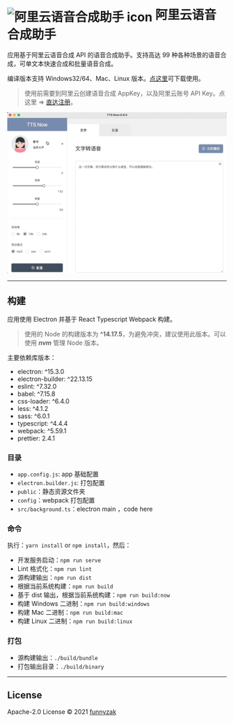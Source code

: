 # <img src="https://raw.githubusercontent.com/funnyzak/tts-now/master/public/icon/256x256.png" width="60px" align="center" alt="阿里云语音合成助手 icon"> 阿里云语音合成助手

应用基于阿里云语音合成 API 的语音合成助手。支持高达 99 种各种场景的语音合成，可单文本快速合成和批量语音合成。

编译版本支持 Windows32/64、Mac、Linux 版本。[点这里](https://github.com/funnyzak/tts-now/releases)可下载使用。

> 使用前需要到阿里云创建语音合成 AppKey，以及阿里云账号 API Key。点这里 => [直达注册](https://ai.aliyun.com/nls/tts)。

![合成演示](./public/_docs/assets/img/demo.gif)

---

## 构建

应用使用 Electron 并基于 React Typescript Webpack 构建。

> 使用的 Node 的构建版本为 **^14.17.5**，为避免冲突，建议使用此版本。可以使用 **_nvm_** 管理 Node 版本。

主要依赖库版本：

- electron: ^15.3.0
- electron-builder: ^22.13.15
- eslint: ^7.32.0
- babel: ^7.15.8
- css-loader: ^6.4.0
- less: ^4.1.2
- sass: ^6.0.1
- typescript: ^4.4.4
- webpack: ^5.59.1
- prettier: 2.4.1

### 目录

- `app.config.js`: app 基础配置
- `electron.builder.js`: 打包配置
- `public`：静态资源文件夹
- `config`：webpack 打包配置
- `src/background.ts`：electron main ，code here

### 命令

执行：`yarn install` or `npm install`，然后：

- 开发服务启动：`npm run serve`
- Lint 格式化：`npm run lint`
- 源构建输出：`npm run dist`
- 根据当前系统构建：`npm run build`
- 基于 dist 输出，根据当前系统构建：`npm run build:now`
- 构建 Windows 二进制：`npm run build:windows`
- 构建 Mac 二进制：`npm run build:mac`
- 构建 Linux 二进制：`npm run build:linux`

### 打包

- 源构建输出：`./build/bundle`
- 打包输出目录：`./build/binary`

---

## License

Apache-2.0 License © 2021 [funnyzak](https://github.com/funnyzak)
